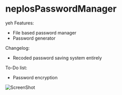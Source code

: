# neplosPasswordManager
yeh
Features:
- File based password manager
- Password generator

Changelog:
- Recoded password saving system entirely

To-Do list:
- Password encryption

![ScreenShot](https://i.imgur.com/FZXO6Rh.png)
